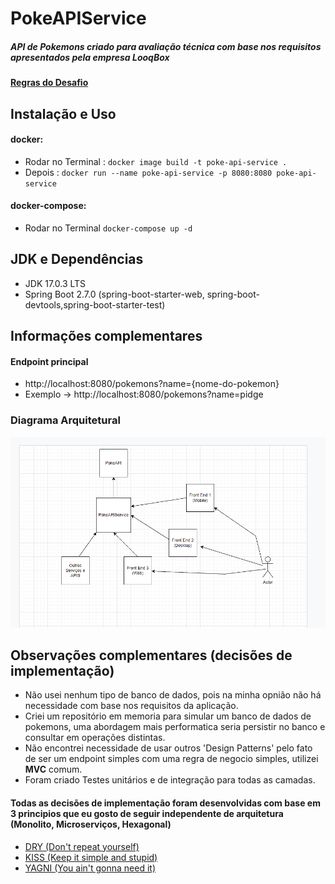 # PokeAPIService
##### API de Pokemons criado para avaliação técnica com base nos requisitos apresentados pela empresa LooqBox

#### [Regras do Desafio](https://github.com/looqbox/looqbox-backend-challenge#readme)



## Instalação e Uso

#### docker:
  * Rodar no Terminal : `docker image build -t poke-api-service .` 
  * Depois : `docker run --name poke-api-service -p 8080:8080 poke-api-service`

#### docker-compose:
  * Rodar no Terminal `docker-compose up -d`
 


## JDK e Dependências
* JDK 17.0.3 LTS
* Spring Boot 2.7.0 (spring-boot-starter-web, spring-boot-devtools,spring-boot-starter-test) 
 
 
## Informações complementares

#### Endpoint principal
* http://localhost:8080/pokemons?name={nome-do-pokemon}
* Exemplo -> http://localhost:8080/pokemons?name=pidge 

### Diagrama Arquitetural
![Screenshot](DIAGRAMA-ARQUITETURAL.png)


## Observações complementares (decisões de implementação)

* Não usei nenhum tipo de banco de dados, pois na minha opnião não há necessidade com base nos requisitos da aplicação.
* Criei um repositório em memoria para simular um banco de dados de pokemons, uma abordagem mais performatica seria persistir no banco e consultar em operações distintas.
* Não encontrei necessidade de usar outros 'Design Patterns' pelo fato de ser um endpoint simples com uma regra de negocio simples, utilizei **MVC** comum.
* Foram criado Testes unitários e de integração para todas as camadas.


#### Todas as decisões de implementação foram desenvolvidas com base em 3 principios que eu gosto de seguir independente de arquitetura (Monolito, Microserviços, Hexagonal)

* [DRY (Don't repeat yourself)](https://www.google.com.br/search?q=dry+principle)
* [KISS (Keep it simple and stupid)](https://www.google.com.br/search?q=kiss+principle)
* [YAGNI (You ain't gonna need it)](https://www.google.com.br/search?q=yagni+principle)

